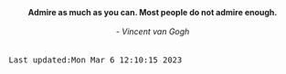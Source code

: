 
<div align="center"><b><span>Admire as much as you can. Most people do not admire enough.</span></b><br><br><i> - Vincent van Gogh</i></div>
<br><br><kbd>Last updated:Mon Mar  6 12:10:15 2023</kbd>